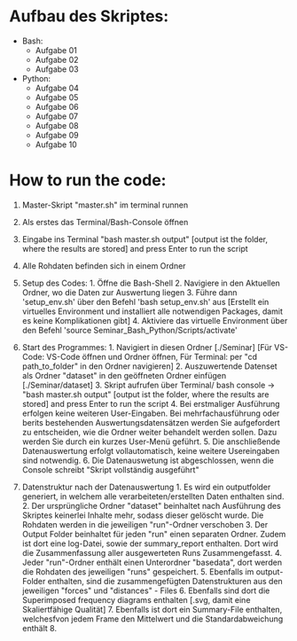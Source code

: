 # Aufbau des Skriptes:
  - Bash:
    - Aufgabe 01
    - Aufgabe 02
    - Aufgabe 03
  - Python:
    - Aufgabe 04
    - Aufgabe 05
    - Aufgabe 06
    - Aufgabe 07
    - Aufgabe 08
    - Aufgabe 09
    - Aufgabe 10 


# How to run the code:
  1. Master-Skript "master.sh" im terminal runnen
  2. Als erstes das Terminal/Bash-Console öffnen
  3. Eingabe ins Terminal "bash master.sh output" [output ist the folder, where the results are stored] and press Enter to run the script
  4. Alle Rohdaten befinden sich in einem Ordner

  0. Setup des Codes:
    1. Öffne die Bash-Shell
    2. Navigiere in den Aktuellen Ordner, wo die Daten zur Auswertung liegen
    3. Führe dann 'setup_env.sh' über den Befehl 'bash setup_env.sh' aus [Erstellt ein virtuelles Environment und installiert alle notwendigen Packages, damit es keine Komplikationen gibt]
    4. Aktiviere das virtuelle Environment über den Befehl 'source Seminar_Bash_Python/Scripts/activate'

  1. Start des Programmes:
    1. Navigiert in diesen Ordner [./Seminar] [Für VS-Code: VS-Code öffnen und Ordner öffnen, Für Terminal: per "cd path_to_folder" in den Ordner navigieren]
    2. Auszuwertende Datenset als Ordner "dataset" in den geöffneten Ordner einfügen [./Seminar/dataset]
    3. Skript aufrufen über Terminal/ bash console -> "bash master.sh output" [output ist the folder, where the results are stored] and press Enter to run the script
    4. Bei erstmaliger Ausführung erfolgen keine weiteren User-Eingaben. Bei mehrfachausführung oder berits bestehenden Auswertungsdatensätzen werden Sie aufgefordert zu entscheiden, wie die Ordner weiter behandelt werden sollen. Dazu werden Sie durch ein kurzes User-Menü geführt.
    5. Die anschließende Datenauswertung erfolgt vollautomatisch, keine weitere Usereingaben sind notwendig.
    6. Die Datenauswetung ist abgeschlossen, wenn die Console schreibt "Skript vollständig ausgeführt"

  2. Datenstruktur nach der Datenauswertung
    1. Es wird ein outputfolder generiert, in welchem alle verarbeiteten/erstellten Daten enthalten sind.
    2. Der ursprüngliche Ordner "dataset" beinhaltet nach Ausführung des Skriptes keinerlei Inhalte mehr, sodass dieser gelöscht wurde. Die Rohdaten werden in die jeweiligen "run"-Ordner verschoben
    3. Der Output Folder beinhaltet für jeden "run" einen separaten Ordner. Zudem ist dort eine log-Datei, sowie der summary_report enthalten. Dort wird die Zusammenfassung aller ausgewerteten Runs Zusammengefasst.
    4. Jeder "run"-Ordner enthält einen Unterordner "basedata", dort werden die Rohdaten des jeweiligen "runs" gespeichert.
    5. Ebenfalls im output-Folder enthalten, sind die zusammengefügten Datenstrukturen aus den jeweiligen "forces" und "distances" - Files
    6. Ebenfalls sind dort die Superimposed frequency diagrams enthalten [.svg, damit eine Skaliertfähige Qualität]
    7. Ebenfalls ist dort ein Summary-File enthalten, welchesfvon jedem Frame den Mittelwert und die Standardabweichung enthält
    8. 






